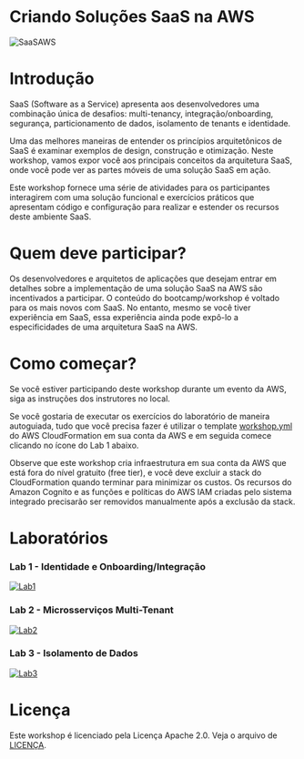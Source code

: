 # Criando Soluções SaaS na AWS

![SaaSAWS](images/SaaS-Factory.png "SaaS Factory")

# Introdução
SaaS (Software as a Service) apresenta aos desenvolvedores uma combinação única de desafios: multi-tenancy, integração/onboarding, segurança, particionamento de dados, isolamento de tenants e identidade.

Uma das melhores maneiras de entender os princípios arquitetônicos de SaaS é examinar exemplos de design, construção e otimização. Neste workshop, vamos expor você aos principais conceitos da arquitetura SaaS, onde você pode ver as partes móveis de uma solução SaaS em ação.

Este workshop fornece uma série de atividades para os participantes interagirem com uma solução funcional e exercícios práticos que apresentam código e configuração para realizar e estender os recursos deste ambiente SaaS.

# Quem deve participar?
Os desenvolvedores e arquitetos de aplicações que desejam entrar em detalhes sobre a implementação de uma solução SaaS na AWS são incentivados a participar. O conteúdo do bootcamp/workshop é voltado para os mais novos com SaaS. No entanto, mesmo se você tiver experiência em SaaS, essa experiência ainda pode expô-lo a especificidades de uma arquitetura SaaS na AWS.

# Como começar?
Se você estiver participando deste workshop durante um evento da AWS, siga as instruções dos instrutores no local.

Se você gostaria de executar os exercícios do laboratório de maneira autoguiada, tudo que você precisa fazer é utilizar o template [workshop.yml](https://github.com/aws-samples/aws-saas-factory-bootcamp/blob/master/resources/workshop.yml) do AWS CloudFormation em sua conta da AWS e em seguida comece clicando no ícone do Lab 1 abaixo.

Observe que este workshop cria infraestrutura em sua conta da AWS que está fora do nível gratuito (free tier), e você deve excluir a stack do CloudFormation quando terminar para minimizar os custos. Os recursos do Amazon Cognito e as funções e políticas do AWS IAM criadas pelo sistema integrado precisarão ser removidos manualmente após a exclusão da stack.

# Laboratórios
### Lab 1 - Identidade e Onboarding/Integração
[![Lab1](images/lab1.png)](https://github.com/tiagoReichert/aws-saas-factory-bootcamp/blob/master/Lab1.md "Lab 1")

### Lab 2 - Microsserviços Multi-Tenant
[![Lab2](images/lab2.png)](https://github.com/tiagoReichert/aws-saas-factory-bootcamp/blob/master/Lab2.md "Lab 2")

### Lab 3 - Isolamento de Dados
[![Lab3](images/lab3.png)](https://github.com/tiagoReichert/aws-saas-factory-bootcamp/blob/master/Lab3.md "Lab 3")

# Licença
Este workshop é licenciado pela Licença Apache 2.0. Veja o arquivo de [LICENÇA](LICENSE).
